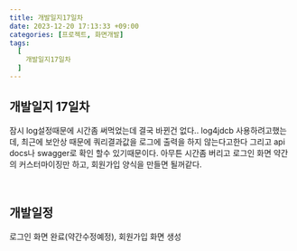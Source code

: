 ```yaml
---
title: 개발일지17일차
date: 2023-12-20 17:13:33 +09:00
categories: [프로젝트, 화면개발]
tags:
  [
    개발일지17일차
  ]
---
```


## 개발일지 17일차
<p>잠시 log설정때문에 시간좀 써먹었는데 결국 바뀐건 없다.. log4jdcb 사용하려고했는데, 최근에 보안상 때문에 쿼리결과값을 로그에 출력을 하지 않는다고한다
그리고 api docs나 swagger로 확인 할수 있기때문이다. 아무튼 시간좀 버리고 로그인 화면 약간의 커스터마이징만 하고, 회원가입 양식을 만들면 될꺼같다.</p>

<br>


## 개발일정
<p> 로그인 화면 완료(약간수정예정), 회원가입 화면 생성</p>




